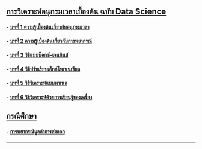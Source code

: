 ﻿## [การวิเคราะห์อนุกรมเวลาเบื้องต้น ฉบับ Data Science](README.md)
#### - [บทที่ 1 ความรู้เบื้องต้นเกี่ยวกับอนุกรมเวลา](Chapter01/README.md)
#### - [บทที่ 2 ความรู้เบื้องต้นเกี่ยวกับการพยากรณ์](Chapter02/README.md)
#### - [บทที่ 3 วิธีแบบบ๊อกซ์-เจนกินส์](Chapter03/README.md)
#### - [บทที่ 4 วิธีปรับเรียบเอ็กซ์โพเนนเชียล](Chapter04/README.md)
#### - [บทที่ 5 วิธีวิเคราะห์แบบพาเนล](Chapter05/README.md)
#### - [บทที่ 6 วิธีวิเคราะห์ด้วยการเรียนรู้ของเครื่อง](Chapter06/README.md)

## [กรณีศึกษา](CaseStudy/9900.md)
#### - [การพยากรณ์มูลค่าการส่งออก](CaseStudy/9900-1.md)
---
